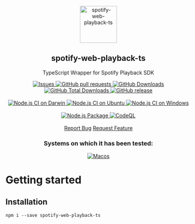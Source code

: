 <p align="center">
 <img width="100px" src="https://raw.githubusercontent.com/tkhduracell/spotify-web-playback-ts/main/.github/images/favicon512x512-npm.png" align="center" alt="spotify-web-playback-ts" />
 <h2 align="center">spotify-web-playback-ts</h2>
 <p align="center">TypeScript Wrapper for Spotify Playback SDK</p>
  <p align="center">
    <a href="https://github.com/tkhduracell/spotify-web-playback-ts/issues">
      <img alt="Issues" src="https://img.shields.io/github/issues/tkhduracell/spotify-web-playback-ts?style=flat&color=336791" />
    </a>
    <a href="https://github.com/tkhduracell/spotify-web-playback-ts/pulls">
      <img alt="GitHub pull requests" src="https://img.shields.io/github/issues-pr/tkhduracell/spotify-web-playback-ts?style=flat&color=336791" />
    </a>
     <a href="https://github.com/tkhduracell/spotify-web-playback-ts">
      <img alt="GitHub Downloads" src="https://img.shields.io/npm/dw/spotify-web-playback-ts?style=flat&color=336791" />
    </a>
    <a href="https://github.com/tkhduracell/spotify-web-playback-ts">
      <img alt="GitHub Total Downloads" src="https://img.shields.io/npm/dt/spotify-web-playback-ts?color=336791&label=Total%20downloads" />
    </a>
 <a href="https://github.com/tkhduracell/spotify-web-playback-ts">
      <img alt="GitHub release" src="https://img.shields.io/github/release/tkhduracell/spotify-web-playback-ts.svg?style=flat&color=336791" />
    </a>
    <br />
    <br />
 <a href="https://github.com/tkhduracell/spotify-web-playback-ts/actions/workflows/node.js-macos.yml">
      <img alt="Node.js CI on Darwin" src="https://github.com/tkhduracell/spotify-web-playback-ts/actions/workflows/node.js-macos.yml/badge.svg" />
    </a>
  <a href="https://github.com/tkhduracell/spotify-web-playback-ts/actions/workflows/node.js-ubuntu.yml">
      <img alt="Node.js CI on Ubuntu" src="https://github.com/tkhduracell/spotify-web-playback-ts/actions/workflows/node.js-ubuntu.yml/badge.svg" />
    </a>
 <a href="https://github.com/tkhduracell/spotify-web-playback-ts/actions/workflows/node.js-windows.yml">
      <img alt="Node.js CI on Windows" src="https://github.com/tkhduracell/spotify-web-playback-ts/actions/workflows/node.js-windows.yml/badge.svg" />
    </a>
    <br />
    <br />
 <a href="https://github.com/tkhduracell/spotify-web-playback-ts/actions/workflows/npm-publish.yml">
      <img alt="Node.js Package" src="https://github.com/tkhduracell/spotify-web-playback-ts/actions/workflows/npm-publish.yml/badge.svg" />
    </a>
 <a href="https://github.com/tkhduracell/spotify-web-playback-ts/actions/workflows/codeql-analysis.yml">
      <img alt="CodeQL" src="https://github.com/tkhduracell/spotify-web-playback-ts/actions/workflows/codeql-analysis.yml/badge.svg?style=flat&color=336791" />
    </a>
    <br />
    <br />
  <a href="https://github.com/tkhduracell/spotify-web-playback-ts/issues/new/choose">Report Bug</a>
  <a href="https://github.com/tkhduracell/spotify-web-playback-ts/issues/new/choose">Request Feature</a>
  </p>
 <h3 align="center">Systems on which it has been tested:</h3>
 <p align="center">
   <a href="https://www.apple.com/br/macos/">
      <img alt="Macos" src="https://img.shields.io/badge/mac%20os-000000?style=for-the-badge&logo=apple&logoColor=white&style=flat" />
  </a>
</p>

# Getting started

## Installation
```
npm i --save spotify-web-playback-ts
```